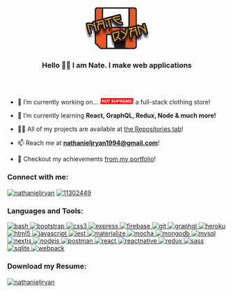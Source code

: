 <div align="center"><a href="https://nathanryan.tech/"><img width="30%" src="./logo_img/NRfull.png"></a></div>
<h3 align="center">Hello 👋🏽 I am Nate. I make web applications</h3>
<br>
<br>

- 🔭 I’m currently working on...  <span><a href="https://github.com/VolksRat71/advancedReact"><img height="15px" src="./logo_img/NotSupreme.png" /></a></span> a full-stack clothing store!

- 🌱 I’m currently learning **React, GraphQL, Redux, Node & much more!**

- 👨‍💻 All of my projects are available at [the Repositories tab](https://github.com/VolksRat71?tab=repositories)!

- 📫 Reach me at **nathanieljryan1994@gmail.com**!

- 📄 Checkout my achievements [from my portfolio](https://nathanryan.tech/)!


<h3 align="left">Connect with me:</h3>
<p align="left">
    <a href="https://linkedin.com/in/nathanieljryan" target="blank"><img align="center"
            src="https://cdn.jsdelivr.net/npm/simple-icons@3.0.1/icons/linkedin.svg" alt="nathanieljryan" height="30"
            width="40" /></a>
    <a href="https://stackoverflow.com/users/11302449" target="blank"><img align="center"
            src="https://cdn.jsdelivr.net/npm/simple-icons@3.0.1/icons/stackoverflow.svg" alt="11302449" height="30"
            width="40" /></a>
</p>


<h3 align="left">Languages and Tools:</h3>
<p align="left">
    <a href="https://www.gnu.org/software/bash/" target="_blank"> <img
            src="https://www.vectorlogo.zone/logos/gnu_bash/gnu_bash-icon.svg" alt="bash" width="40" height="40" /> </a>
    <a href="https://getbootstrap.com" target="_blank"> <img
            src="https://devicons.github.io/devicon/devicon.git/icons/bootstrap/bootstrap-plain.svg" alt="bootstrap"
            width="40" height="40" /> </a> <a href="https://www.w3schools.com/css/" target="_blank"> <img
            src="https://devicons.github.io/devicon/devicon.git/icons/css3/css3-original-wordmark.svg" alt="css3"
            width="40" height="40" /> </a> <a href="https://expressjs.com" target="_blank"> <img
            src="https://devicons.github.io/devicon/devicon.git/icons/express/express-original-wordmark.svg"
            alt="express" width="40" height="40" /> </a> <a href="https://firebase.google.com/" target="_blank"> <img
            src="https://www.vectorlogo.zone/logos/firebase/firebase-icon.svg" alt="firebase" width="40" height="40" />
    </a> <a href="https://git-scm.com/" target="_blank"> <img
            src="https://www.vectorlogo.zone/logos/git-scm/git-scm-icon.svg" alt="git" width="40" height="40" /> </a> <a
        href="https://graphql.org" target="_blank"> <img
            src="https://www.vectorlogo.zone/logos/graphql/graphql-icon.svg" alt="graphql" width="40" height="40" />
    </a> <a href="https://heroku.com" target="_blank"> <img
            src="https://www.vectorlogo.zone/logos/heroku/heroku-icon.svg" alt="heroku" width="40" height="40" /> </a>
    <a href="https://www.w3.org/html/" target="_blank"> <img
            src="https://devicons.github.io/devicon/devicon.git/icons/html5/html5-original-wordmark.svg" alt="html5"
            width="40" height="40" /> </a> <a href="https://developer.mozilla.org/en-US/docs/Web/JavaScript"
        target="_blank"> <img
            src="https://devicons.github.io/devicon/devicon.git/icons/javascript/javascript-original.svg"
            alt="javascript" width="40" height="40" /> </a> <a href="https://jestjs.io" target="_blank"> <img
            src="https://www.vectorlogo.zone/logos/jestjsio/jestjsio-icon.svg" alt="jest" width="40" height="40" /> </a>
    <a href="https://materializecss.com/" target="_blank"> <img
            src="https://raw.githubusercontent.com/prplx/svg-logos/5585531d45d294869c4eaab4d7cf2e9c167710a9/svg/materialize.svg"
            alt="materialize" width="40" height="40" /> </a> <a href="https://mochajs.org" target="_blank"> <img
            src="https://www.vectorlogo.zone/logos/mochajs/mochajs-icon.svg" alt="mocha" width="40" height="40" /> </a>
    <a href="https://www.mongodb.com/" target="_blank"> <img
            src="https://devicons.github.io/devicon/devicon.git/icons/mongodb/mongodb-original-wordmark.svg"
            alt="mongodb" width="40" height="40" /> </a> <a href="https://www.mysql.com/" target="_blank"> <img
            src="https://devicons.github.io/devicon/devicon.git/icons/mysql/mysql-original-wordmark.svg" alt="mysql"
            width="40" height="40" /> </a> <a href="https://nextjs.org/" target="_blank"> <img
            src="https://cdn.worldvectorlogo.com/logos/nextjs-3.svg" alt="nextjs" width="40" height="40" /> </a> <a
        href="https://nodejs.org" target="_blank"> <img
            src="https://devicons.github.io/devicon/devicon.git/icons/nodejs/nodejs-original-wordmark.svg" alt="nodejs"
            width="40" height="40" /> </a> <a href="https://postman.com" target="_blank"> <img
            src="https://www.vectorlogo.zone/logos/getpostman/getpostman-icon.svg" alt="postman" width="40"
            height="40" /> </a> <a href="https://reactjs.org/" target="_blank"> <img
            src="https://devicons.github.io/devicon/devicon.git/icons/react/react-original-wordmark.svg" alt="react"
            width="40" height="40" /> </a> <a href="https://reactnative.dev/" target="_blank"> <img
            src="https://reactnative.dev/img/header_logo.svg" alt="reactnative" width="40" height="40" /> </a> <a
        href="https://redux.js.org" target="_blank"> <img
            src="https://devicons.github.io/devicon/devicon.git/icons/redux/redux-original.svg" alt="redux" width="40"
            height="40" /> </a> <a href="https://sass-lang.com" target="_blank"> <img
            src="https://devicons.github.io/devicon/devicon.git/icons/sass/sass-original.svg" alt="sass" width="40"
            height="40" /> </a> <a href="https://www.sqlite.org/" target="_blank"> <img
            src="https://www.vectorlogo.zone/logos/sqlite/sqlite-icon.svg" alt="sqlite" width="40" height="40" /> </a>
    <a href="https://webpack.js.org" target="_blank"> <img
            src="https://devicons.github.io/devicon/devicon.git/icons/webpack/webpack-original.svg" alt="webpack"
            width="40" height="40" /> </a>
<h3 align="left">Download my Resume:</h3>
<p align="left">
    <a href="https://nathanryan.tech/document/NathanielRyanResume.pdf" target="blank"><img align="center"
            src="https://cdn.jsdelivr.net/npm/simple-icons@3.0.1/icons/docusign.svg" alt="nathanieljryan" height="30"
            width="40" /></a>
</p>
</p>